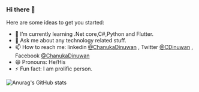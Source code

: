 ### Hi there 👋


Here are some ideas to get you started:

- 🌱 I’m currently learning .Net core,C#,Python and Flutter.
- 💬 Ask me about any technology related stuff.
- 📫 How to reach me: linkedin [@ChanukaDinuwan](https://www.linkedin.com/in/chanuka-dinuwan-7190b516a/) , Twitter [@CDinuwan](https://twitter.com/Chanuka77443950) , Facebook [@ChanukaDinuwan](https://www.facebook.com/profile.php?id=100005226857957)
- 😄 Pronouns: He/His
- ⚡ Fun fact: I am prolific person.

![Anurag's GitHub stats](https://github-readme-stats.vercel.app/api?username=CDinuwan&show_icons=true&theme=radical)
